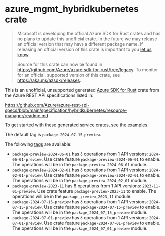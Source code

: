 # azure_mgmt_hybridkubernetes crate

> Microsoft is developing the official Azure SDK for Rust crates and has no plans to update this unofficial crate.
> In the future we may release an official version that may have a different package name.
> If releasing an official version of this crate is important to you [let us know](https://github.com/Azure/azure-sdk-for-rust/issues/new/choose).
>
> Source for this crate can now be found in <https://github.com/Azure/azure-sdk-for-rust/tree/legacy>.
> To monitor for an official, supported version of this crate, see <https://aka.ms/azsdk/releases>.

This is an unofficial, unsupported generated [Azure SDK for Rust](https://github.com/Azure/azure-sdk-for-rust/tree/legacy) crate from the Azure REST API specifications listed in:

https://github.com/Azure/azure-rest-api-specs/blob/main/specification/hybridkubernetes/resource-manager/readme.md

To get started with these generated service crates, see the [examples](https://github.com/Azure/azure-sdk-for-rust/blob/legacy/services/README.md#examples).

The default tag is `package-2024-07-15-preview`.

The following [tags](https://github.com/Azure/azure-sdk-for-rust/blob/legacy/services/tags.md) are available:

- `package-preview-2024-06-01` has 8 operations from 1 API versions: `2024-06-01-preview`. Use crate feature `package-preview-2024-06-01` to enable. The operations will be in the `package_preview_2024_06_01` module.
- `package-preview-2024-02-01` has 8 operations from 1 API versions: `2024-02-01-preview`. Use crate feature `package-preview-2024-02-01` to enable. The operations will be in the `package_preview_2024_02_01` module.
- `package-preview-2023-11` has 8 operations from 1 API versions: `2023-11-01-preview`. Use crate feature `package-preview-2023-11` to enable. The operations will be in the `package_preview_2023_11` module.
- `package-2024-07-15-preview` has 8 operations from 1 API versions: `2024-07-15-preview`. Use crate feature `package-2024-07-15-preview` to enable. The operations will be in the `package_2024_07_15_preview` module.
- `package-2024-07-01-preview` has 8 operations from 1 API versions: `2024-07-01-preview`. Use crate feature `package-2024-07-01-preview` to enable. The operations will be in the `package_2024_07_01_preview` module.